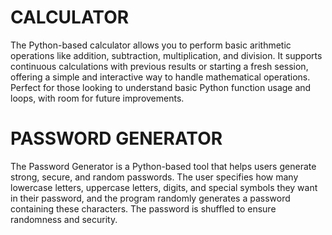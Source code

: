 # CALCULATOR
The Python-based calculator allows you to perform basic arithmetic operations like addition, subtraction, multiplication, and division. It supports continuous calculations with previous results or starting a fresh session, offering a simple and interactive way to handle mathematical operations. Perfect for those looking to understand basic Python function usage and loops, with room for future improvements.
# PASSWORD GENERATOR
The Password Generator is a Python-based tool that helps users generate strong, secure, and random passwords. The user specifies how many lowercase letters, uppercase letters, digits, and special symbols they want in their password, and the program randomly generates a password containing these characters. The password is shuffled to ensure randomness and security.
